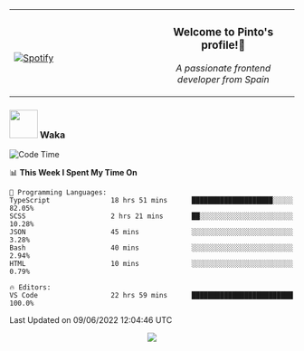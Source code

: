 <table width="100%" align="center"> 
  <tr>
  <td width="50%">
      
&nbsp; <br> [![Spotify](https://novatorem-zeta-rust.vercel.app/api/spotify)](https://open.spotify.com/user/novatorem-zeta-rust)

  </td>
  <td width="50%">
    <h3 align="center">Welcome to Pinto's profile!👋</h3>
    <p align="center"><em>A passionate frontend developer from Spain</em></p>
  </td>
  </table>

### <img src="https://media.giphy.com/media/VgCDAzcKvsR6OM0uWg/giphy.gif" width="50"> Waka

  <!--START_SECTION:waka-->
![Code Time](http://img.shields.io/badge/Code%20Time-497%20hrs%2044%20mins-blue)

📊 **This Week I Spent My Time On** 

```text
💬 Programming Languages: 
TypeScript               18 hrs 51 mins      ████████████████████░░░░░   82.05% 
SCSS                     2 hrs 21 mins       ██░░░░░░░░░░░░░░░░░░░░░░░   10.28% 
JSON                     45 mins             ░░░░░░░░░░░░░░░░░░░░░░░░░   3.28% 
Bash                     40 mins             ░░░░░░░░░░░░░░░░░░░░░░░░░   2.94% 
HTML                     10 mins             ░░░░░░░░░░░░░░░░░░░░░░░░░   0.79%

🔥 Editors: 
VS Code                  22 hrs 59 mins      █████████████████████████   100.0%

```


 Last Updated on 09/06/2022 12:04:46 UTC
<!--END_SECTION:waka-->

<div align="center">
<img src="https://github-readme-stats-gilt-tau.vercel.app/api/top-langs/?username=pinto-hub&layout=compact&theme=dracula" />
</div>
